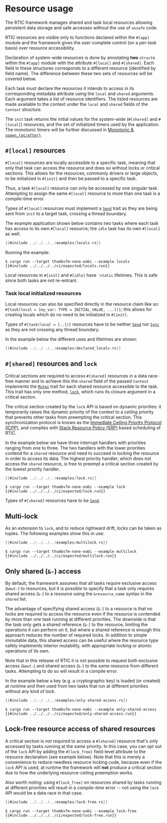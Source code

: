 # Resource usage

The RTIC framework manages shared and task local resources allowing persistent data
storage and safe accesses without the use of `unsafe` code.

RTIC resources are visible only to functions declared within the `#[app]` module and the framework
gives the user complete control (on a per-task basis) over resource accessibility.

Declaration of system-wide resources is done by annotating **two** `struct`s within the `#[app]` module
with the attribute `#[local]` and `#[shared]`.
Each field in these structures corresponds to a different resource (identified by field name).
The difference between these two sets of resources will be covered below.

Each task must declare the resources it intends to access in its corresponding metadata attribute
using the `local` and `shared` arguments. Each argument takes a list of resource identifiers.
The listed resources are made available to the context under the `local` and `shared` fields of the
`Context` structure.

The `init` task returns the initial values for the system-wide (`#[shared]` and `#[local]`)
resources, and the set of initialized timers used by the application. The monotonic timers will be
further discussed in [Monotonic & `spawn_{at/after}`](./monotonic.md).

## `#[local]` resources

`#[local]` resources are locally accessible to a specific task, meaning that only that task can
access the resource and does so without locks or critical sections. This allows for the resources,
commonly drivers or large objects, to be initialized in `#[init]` and then be passed to a specific
task.

Thus, a task `#[local]` resource can only be accessed by one singular task.
Attempting to assign the same `#[local]` resource to more than one task is a compile-time error.

Types of `#[local]` resources must implement a [`Send`] trait as they are being sent from `init`
to a target task, crossing a thread boundary.

[`Send`]: https://doc.rust-lang.org/stable/core/marker/trait.Send.html

The example application shown below contains two tasks where each task has access to its own
`#[local]` resource; the `idle` task has its own `#[local]` as well.

``` rust
{{#include ../../../../examples/locals.rs}}
```

Running the example:

``` console
$ cargo run --target thumbv7m-none-eabi --example locals
{{#include ../../../../ci/expected/locals.run}}
```

Local resources in `#[init]` and `#[idle]` have `'static`
lifetimes. This is safe since both tasks are not re-entrant.

### Task local initialized resources

Local resources can also be specified directly in the resource claim like so:
`#[task(local = [my_var: TYPE = INITIAL_VALUE, ...])]`; this allows for creating locals which do no need to be
initialized in `#[init]`.

Types of `#[task(local = [..])]` resources have to be neither [`Send`] nor [`Sync`] as they
are not crossing any thread boundary.

[`Sync`]: https://doc.rust-lang.org/stable/core/marker/trait.Sync.html

In the example below the different uses and lifetimes are shown:

``` rust
{{#include ../../../../examples/declared_locals.rs}}
```

<!-- ``` console
$ cargo run --target thumbv7m-none-eabi --example declared_locals
{{#include ../../../../ci/expected/declared_locals.run}}
``` -->

## `#[shared]` resources and `lock`

Critical sections are required to access `#[shared]` resources in a data race-free manner and to
achieve this the `shared` field of the passed `Context` implements the [`Mutex`] trait for each
shared resource accessible to the task. This trait has only one method, [`lock`], which runs its
closure argument in a critical section.

[`Mutex`]: ../../../api/rtic/trait.Mutex.html
[`lock`]: ../../../api/rtic/trait.Mutex.html#method.lock

The critical section created by the `lock` API is based on dynamic priorities: it temporarily
raises the dynamic priority of the context to a *ceiling* priority that prevents other tasks from
preempting the critical section. This synchronization protocol is known as the
[Immediate Ceiling Priority Protocol (ICPP)][icpp], and complies with
[Stack Resource Policy (SRP)][srp] based scheduling of RTIC.

[icpp]: https://en.wikipedia.org/wiki/Priority_ceiling_protocol
[srp]: https://en.wikipedia.org/wiki/Stack_Resource_Policy

In the example below we have three interrupt handlers with priorities ranging from one to three.
The two handlers with the lower priorities contend for a `shared` resource and need to succeed in locking the
resource in order to access its data. The highest priority handler, which does not access the `shared`
resource, is free to preempt a critical section created by the lowest priority handler.

``` rust
{{#include ../../../../examples/lock.rs}}
```

``` console
$ cargo run --target thumbv7m-none-eabi --example lock
{{#include ../../../../ci/expected/lock.run}}
```

Types of `#[shared]` resources have to be [`Send`].

## Multi-lock

As an extension to `lock`, and to reduce rightward drift, locks can be taken as tuples. The
following examples show this in use:

``` rust
{{#include ../../../../examples/multilock.rs}}
```

``` console
$ cargo run --target thumbv7m-none-eabi --example multilock
{{#include ../../../../ci/expected/multilock.run}}
```

## Only shared (`&-`) access

By default, the framework assumes that all tasks require exclusive access (`&mut-`) to resources,
but it is possible to specify that a task only requires shared access (`&-`) to a resource using the
`&resource_name` syntax in the `shared` list.

The advantage of specifying shared access (`&-`) to a resource is that no locks are required to
access the resource even if the resource is contended by more than one task running at different
priorities. The downside is that the task only gets a shared reference (`&-`) to the resource,
limiting the operations it can perform on it, but where a shared reference is enough this approach
reduces the number of required locks. In addition to simple immutable data, this shared access can
be useful where the resource type safely implements interior mutability, with appropriate locking
or atomic operations of its own.

Note that in this release of RTIC it is not possible to request both exclusive access (`&mut-`)
and shared access (`&-`) to the *same* resource from different tasks. Attempting to do so will
result in a compile error.

In the example below a key (e.g. a cryptographic key) is loaded (or created) at runtime and then
used from two tasks that run at different priorities without any kind of lock.

``` rust
{{#include ../../../../examples/only-shared-access.rs}}
```

``` console
$ cargo run --target thumbv7m-none-eabi --example only-shared-access
{{#include ../../../../ci/expected/only-shared-access.run}}
```

## Lock-free resource access of shared resources

A critical section is *not* required to access a `#[shared]` resource that's only accessed by tasks
running at the *same* priority. In this case, you can opt out of the `lock` API by adding the
`#[lock_free]` field-level attribute to the resource declaration (see example below). Note that
this is merely a convenience to reduce needless resource locking code, because even if the
`lock` API is used, at runtime the framework will **not** produce a critical section due to how
the underlying resource-ceiling preemption works.

Also worth noting: using `#[lock_free]` on resources shared by
tasks running at different priorities will result in a *compile-time* error -- not using the `lock`
API would be a data race in that case.

``` rust
{{#include ../../../../examples/lock-free.rs}}
```

``` console
$ cargo run --target thumbv7m-none-eabi --example lock-free
{{#include ../../../../ci/expected/lock-free.run}}
```
